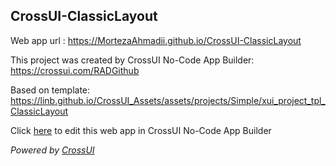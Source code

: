 ## CrossUI-ClassicLayout
Web app url : https://MortezaAhmadii.github.io/CrossUI-ClassicLayout

This project was created by CrossUI No-Code App Builder: https://crossui.com/RADGithub

Based on template: https://linb.github.io/CrossUI_Assets/assets/projects/Simple/xui_project_tpl_ClassicLayout

Click [here](https://crossui.com/RADGithub/#!from=github&owner=MortezaAhmadii&repo=CrossUI-ClassicLayout) to edit this web app in CrossUI No-Code App Builder

<i>Powered by [CrossUI](https://crossui.com)</i>
